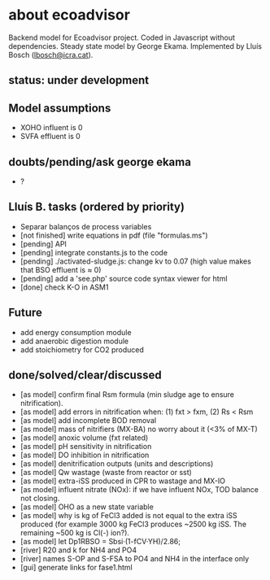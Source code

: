 # about ecoadvisor 
Backend model for Ecoadvisor project. Coded in Javascript without dependencies.
Steady state model by George Ekama. Implemented by Lluís Bosch
(lbosch@icra.cat).

## status: under development 

## Model assumptions
  - XOHO influent is 0
  - SVFA effluent is 0

## doubts/pending/ask george ekama
  - ?

## Lluís B. tasks (ordered by priority)
  - Separar balanços de process variables
  - [not finished] write equations in pdf (file "formulas.ms")
  - [pending] API
  - [pending] integrate constants.js to the code
  - [pending] ./activated-sludge.js: change kv to 0.07 (high value
    makes that BSO effluent is ≈ 0) 
  - [pending] add a 'see.php' source code syntax viewer for html
  - [done] check K-O in ASM1

## Future
  - add energy consumption module
  - add anaerobic digestion module
  - add stoichiometry for CO2 produced

## done/solved/clear/discussed
  - [as model] confirm final Rsm formula (min sludge age to ensure nitrification).
  - [as model] add errors in nitrification when: (1) fxt > fxm, (2) Rs  < Rsm
  - [as model] add incomplete BOD removal
  - [as model] mass of nitrifiers (MX-BA) no worry about it (<3% of MX-T)
  - [as model] anoxic volume (fxt related)
  - [as model] pH sensitivity in nitrification
  - [as model] DO inhibition in nitrification
  - [as model] denitrification outputs (units and descriptions)
  - [as model] Qw wastage (waste from reactor or sst)
  - [as model] extra-iSS produced in CPR to wastage and MX-IO
  - [as model] influent nitrate (NOx): if we have influent NOx, TOD balance not closing.
  - [as model] OHO as a new state variable
  - [as model] why is kg of FeCl3 added is not equal to the extra iSS produced
    (for example 3000 kg FeCl3 produces ~2500 kg iSS. The remaining ~500 kg is
    Cl(-) ion?).
  - [as model] let Dp1RBSO = Sbsi·(1-fCV·YH)/2.86;
  - [river] R20 and k for NH4 and PO4
  - [river] names S-OP and S-FSA to PO4 and NH4 in the interface only
  - [gui] generate links for fase1.html
